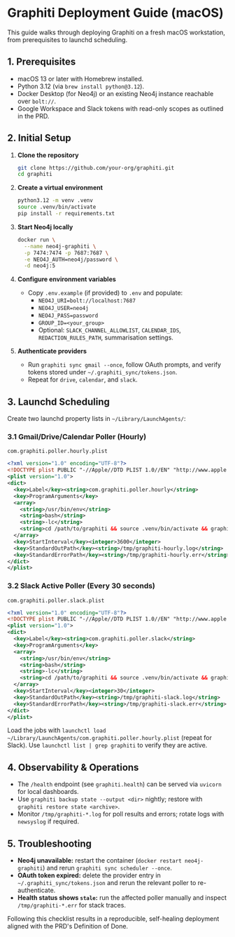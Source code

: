 # Graphiti Deployment Guide (macOS)

This guide walks through deploying Graphiti on a fresh macOS workstation, from prerequisites to launchd scheduling.

## 1. Prerequisites

- macOS 13 or later with Homebrew installed.
- Python 3.12 (via `brew install python@3.12`).
- Docker Desktop (for Neo4j) or an existing Neo4j instance reachable over `bolt://`.
- Google Workspace and Slack tokens with read-only scopes as outlined in the PRD.

## 2. Initial Setup

1. **Clone the repository**
   ```bash
   git clone https://github.com/your-org/graphiti.git
   cd graphiti
   ```

2. **Create a virtual environment**
   ```bash
   python3.12 -m venv .venv
   source .venv/bin/activate
   pip install -r requirements.txt
   ```

3. **Start Neo4j locally**
   ```bash
   docker run \
     --name neo4j-graphiti \
     -p 7474:7474 -p 7687:7687 \
     -e NEO4J_AUTH=neo4j/password \
     -d neo4j:5
   ```

4. **Configure environment variables**
   - Copy `.env.example` (if provided) to `.env` and populate:
     - `NEO4J_URI=bolt://localhost:7687`
     - `NEO4J_USER=neo4j`
     - `NEO4J_PASS=password`
     - `GROUP_ID=<your_group>`
     - Optional: `SLACK_CHANNEL_ALLOWLIST`, `CALENDAR_IDS`, `REDACTION_RULES_PATH`, summarisation settings.

5. **Authenticate providers**
   - Run `graphiti sync gmail --once`, follow OAuth prompts, and verify tokens stored under `~/.graphiti_sync/tokens.json`.
   - Repeat for `drive`, `calendar`, and `slack`.

## 3. Launchd Scheduling

Create two launchd property lists in `~/Library/LaunchAgents/`:

### 3.1 Gmail/Drive/Calendar Poller (Hourly)

`com.graphiti.poller.hourly.plist`

```xml
<?xml version="1.0" encoding="UTF-8"?>
<!DOCTYPE plist PUBLIC "-//Apple//DTD PLIST 1.0//EN" "http://www.apple.com/DTDs/PropertyList-1.0.dtd">
<plist version="1.0">
<dict>
  <key>Label</key><string>com.graphiti.poller.hourly</string>
  <key>ProgramArguments</key>
  <array>
    <string>/usr/bin/env</string>
    <string>bash</string>
    <string>-lc</string>
    <string>cd /path/to/graphiti && source .venv/bin/activate && graphiti sync scheduler --once</string>
  </array>
  <key>StartInterval</key><integer>3600</integer>
  <key>StandardOutPath</key><string>/tmp/graphiti-hourly.log</string>
  <key>StandardErrorPath</key><string>/tmp/graphiti-hourly.err</string>
</dict>
</plist>
```

### 3.2 Slack Active Poller (Every 30 seconds)

`com.graphiti.poller.slack.plist`

```xml
<?xml version="1.0" encoding="UTF-8"?>
<!DOCTYPE plist PUBLIC "-//Apple//DTD PLIST 1.0//EN" "http://www.apple.com/DTDs/PropertyList-1.0.dtd">
<plist version="1.0">
<dict>
  <key>Label</key><string>com.graphiti.poller.slack</string>
  <key>ProgramArguments</key>
  <array>
    <string>/usr/bin/env</string>
    <string>bash</string>
    <string>-lc</string>
    <string>cd /path/to/graphiti && source .venv/bin/activate && graphiti sync slack --once</string>
  </array>
  <key>StartInterval</key><integer>30</integer>
  <key>StandardOutPath</key><string>/tmp/graphiti-slack.log</string>
  <key>StandardErrorPath</key><string>/tmp/graphiti-slack.err</string>
</dict>
</plist>
```

Load the jobs with `launchctl load ~/Library/LaunchAgents/com.graphiti.poller.hourly.plist` (repeat for Slack). Use `launchctl list | grep graphiti` to verify they are active.

## 4. Observability & Operations

- The `/health` endpoint (see `graphiti.health`) can be served via `uvicorn` for local dashboards.
- Use `graphiti backup state --output <dir>` nightly; restore with `graphiti restore state <archive>`.
- Monitor `/tmp/graphiti-*.log` for poll results and errors; rotate logs with `newsyslog` if required.

## 5. Troubleshooting

- **Neo4j unavailable:** restart the container (`docker restart neo4j-graphiti`) and rerun `graphiti sync scheduler --once`.
- **OAuth token expired:** delete the provider entry in `~/.graphiti_sync/tokens.json` and rerun the relevant poller to re-authenticate.
- **Health status shows `stale`:** run the affected poller manually and inspect `/tmp/graphiti-*.err` for stack traces.

Following this checklist results in a reproducible, self-healing deployment aligned with the PRD's Definition of Done.

